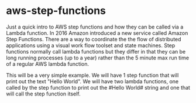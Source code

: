 # aws-step-functions

Just a quick intro to AWS step functions and how they can be called via a Lambda function. In 2016 Amazon introduced a new 
service called Amazon Step Functions. There are a way to coordinate the the flow of distributed applications using a visual 
work flow toolset and state machines. Step functions normally call lambda functions but they differ in that they can be long 
running processes (up to a  year) rather than the 5 minute max run time of a regular AWS lambda function. 

This will be a very simple example. We will have 1 step function that will print out the text "Hello World". We will 
have two lambda functions, one called by the step function to print out the #Hello World# string and one that 
will call the step function itself.
